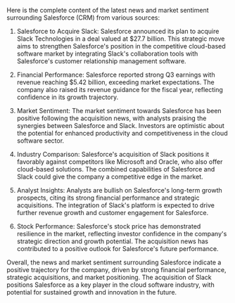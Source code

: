 Here is the complete content of the latest news and market sentiment surrounding Salesforce (CRM) from various sources:

1. Salesforce to Acquire Slack: Salesforce announced its plan to acquire Slack Technologies in a deal valued at $27.7 billion. This strategic move aims to strengthen Salesforce's position in the competitive cloud-based software market by integrating Slack's collaboration tools with Salesforce's customer relationship management software.

2. Financial Performance: Salesforce reported strong Q3 earnings with revenue reaching $5.42 billion, exceeding market expectations. The company also raised its revenue guidance for the fiscal year, reflecting confidence in its growth trajectory.

3. Market Sentiment: The market sentiment towards Salesforce has been positive following the acquisition news, with analysts praising the synergies between Salesforce and Slack. Investors are optimistic about the potential for enhanced productivity and competitiveness in the cloud software sector.

4. Industry Comparison: Salesforce's acquisition of Slack positions it favorably against competitors like Microsoft and Oracle, who also offer cloud-based solutions. The combined capabilities of Salesforce and Slack could give the company a competitive edge in the market.

5. Analyst Insights: Analysts are bullish on Salesforce's long-term growth prospects, citing its strong financial performance and strategic acquisitions. The integration of Slack's platform is expected to drive further revenue growth and customer engagement for Salesforce.

6. Stock Performance: Salesforce's stock price has demonstrated resilience in the market, reflecting investor confidence in the company's strategic direction and growth potential. The acquisition news has contributed to a positive outlook for Salesforce's future performance.

Overall, the news and market sentiment surrounding Salesforce indicate a positive trajectory for the company, driven by strong financial performance, strategic acquisitions, and market positioning. The acquisition of Slack positions Salesforce as a key player in the cloud software industry, with potential for sustained growth and innovation in the future.